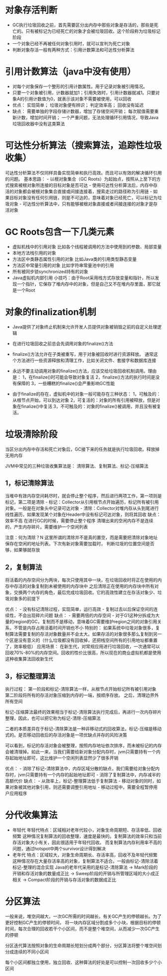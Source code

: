 # 对象存活判断
- GC执行垃圾回收之前，首先需要区分出内存中那些对象是存活的，那些是死亡的。只有被标记为已经死亡的对象才会被垃圾回收。这个阶段称为垃圾标记阶段
- 一个对象已经不再被任何对象引用时，就可以宣判为死亡对象
- 判断对象存活一般有两种方式：引用计数算法和可达性分析算法

# 引用计数算法（java中没有使用）
- 对每个对象保存一个整形的引用计数属性。用于记录对象被引用情况。
- 只要一个对象被引用，计数器就加1；引用失效时，引用计数器就减1。只要对象A的引用计数值为0，就表示该对象不需要被使用，可以回收
- 优点：
    实现简单；
    垃圾对象便有辨识；
    判定效率高；
    回收没有延迟
- 缺点：
    需要单独的字段存储计数器，增加了存储空间开销；
    每次赋值需要重新计数，增加时间开销；
    一个严重问题，无法处理循环引用情况，导致Java垃圾回收器中没有这类算法
    
# 可达性分析算法（搜索算法，追踪性垃圾收集）
可达性分析算法不仅同样具备实现简单和执行高效。而且可以有效的解决循环引用的问题。
基本思路：
    - 以根对象集合（GC Roots）为起始点，按照从上至下的方式搜索被根对象所连接的目标对象是否可达
    - 使用可达性分析算法后，内存中存活的对象都会被根对象集合直接或间接连接着，搜索走过的路径称为引用链
    - 如果目标对象没有任何引用链，则是不可达的，意味着对象已经死亡，可以标记为垃圾对象
    - 可达性分析算法中，只有能够被根对象直接或者间接连接的对象才是存活对象

# GC Roots包含一下几类元素
- 虚拟机栈中的引用对象
    比如各个线程被调用的方法中使用到的参数、局部变量
- 本地方法栈引用的对象
- 方法区中类静态属性引用的对象
    比如Java类的引用类型静态变量
- 方法区中常量引用的对象
    比如字符串常量池中的引用
- 所有被同步锁synchronized持有的对象
- Java虚拟机内部引用
小技巧：由于Root采用栈方式存放变量和指针，所以发现一个指针，它保存了堆内存中的对象，但是自己又不在堆内存里面，那它就是一个Root 


# 对象的finalization机制
- Java提供了对象终止机制来允许开发人员提供对象被销毁之前的自定义处理逻辑
- 在进行垃圾回收之前总会先调用对象的finalize()方法
- finalize()方法允许在子类被重写，用于对象被回收时进行资源释放。
    通常这个方法进行一些资源释放和清理工作，比如关闭文件、套接字和数据库连接
    
- 永远不要主动调用对象的finalize()方法，应该交给垃圾回收机制调用。理由是：
    1，在finalize()时可能会导致对象复活
    2，finalize()方法的执行时间是没有保障的
    3，一些糟糕的finalize()会严重影响GC性能
    
- 由于finalize的存在，虚拟机中的对象一般可能存在三种状态：
    1，可触及的：从根节点开始，可以到达对象
    2，可复活的：对象的所有引用被释放，但是对象在finalize()中复活
    3，不可触及的：对象的finalize()被调用，并且没有被复活。
    
# 垃圾清除阶段
当区分出内存中存活和死亡对象后，GC接下来的任务就是执行垃圾回收。释放掉无用内存

JVM中常见的三种垃圾收集算法是：
    清除算法、复制算法、标记-压缩算法
    
## 1，标记清除算法
当堆中有效内存空间耗尽时，就会停止整个程序，然后进行两项工作，第一项则是标记，第二项是清除
    - 标记：Collector从引用根节点开始遍历，标记所有被引用对象。一般是在对象头中记录可达对象
    - 清除：Collector对堆内存从头到尾进行线性遍历，如果发现某个对象在Header中没有标记可达对象，则将其回收
缺点：
    效率不高
    在进行GC的时候，需要停止整个程序
    清理出来的空闲内存不是连续的，产生内存碎片。需要维护一个空闲列表

注意：何为清除？N 
    这里所谓的清除并不是真的置空，而是需要把清除对象地址保存在空闲的地址列表。下次有新对象需要加载时，
    判断垃圾的位置空间是否够，如果够就存放
    
## 2，复制算法
将活着的内存空间分为两块，每次只使用其中一块，在垃圾回收时将正在使用的内存中存活的对象复制到未被使用的内存块中
之后清除正在使用的内存块中所有对象，交换两个内存的角色，最后完成垃圾回收。它的高效性建立在存活对象少、垃圾对象多的前提下

优点：
    - 没有标记清除过程，实现简单，运行高效
    - 复制过去以后保证空间的连续性，不会出现碎片问题
缺点：
    - 需要两倍的内存空间
    - 对于G1这种分拆成为大量的region的GC，复制而不是移动，意味着GC需要维护region之间的对象引用关系，不管是内存占用活着时间开销也不小
特别的：
    如果系统中垃圾对象很多，复制算法需要复制的存活对象数量并不会太大。如果存活的对象很多那么复制到另一个区是没有意义的（什么垃圾都没有回收掉，还把栈空间所有的引用地址都重置了，效率极低）
应用场景：
    在新生代，对常规应用进行垃圾回收，一次通常可以回收70%-80%的内存空间。回收的性价比很高，所以现在的商业虚拟机都是使用这种收集算法回收新生代


## 3，标记整理算法
执行过程：
    第一阶段和标记-清除算法一样，从根节点开始标记所有被引用对象
    第二阶段将所有的存活对象压缩到内存的一端，按顺序存放。
    之后，清理边界外所有空间
    
标记-压缩算法最终的效果相当于标记-清除算法执行完成后，再进行一次内存碎片整理，因此，也可以把它称为标记-清除-压缩算法

二者的本质差异在于标记-清除算法是一种非移动式的回收算法，标记-压缩是移动式的。是否移动回收后的存活对象是一项优缺点并存的风险决策

可以看到，标记的存活对象会被整理，按照内存地址依次排序，而未被标记的内存会被清理掉。如此一来，当我们需要给新对象分配内存时，jvm只需要持有一个内存起始地址即可，这比维护一个空闲列表显然少了很多开销

优点：
    - 消除了标记-清除算法中，内存区域分散的缺点，我们需要给对象分配内存时，jvm只需要持有一个内存的起始地址即可
    - 消除了复制算法中，内存减半的高额代价
缺点：
    - 从效率上，标记-整理算法低于复制算法
    - 移动对象的同时，如果对象被其他对象引用，则还需要调整引用地址
    - 移动过程中，需要全程暂停用户应用程序
    
# 分代收集算法
- 年轻代
    年轻代特点：区域相对老年代较小，对象生命周期短、存活率低、回收频繁
    这种情况复制算法的回收整理，速度是最快的。复制算法的效率只和当前存活对象大小有关，因此很适用于年轻代回收。
    而复制算法内存利用率不高的问题，通过hotspot中两个survivor设计得到解决
- 老年代
    特点：区域较大，对象生命周期长、存活率高，回收不及年轻代频繁
    这种情况存在大量存活率高的对象，复制算法不适合。一般由标记-清除活着标记-整理的混合实现
    Java的老年代采用的是标记-清除算法
        -> Mark阶段的开销和存活对象的数量成正比
        -> Sweep阶段的开销与所管理区域的大小成正相关
        -> Compact阶段的开销与存活对象的数据成正比
        
# 分区算法
一般来说，堆空间越大，一次GC所需的时间越长，有关GC产生的停顿越长。为了更好控制GC产生的停顿时间，
将一块内存区域分割成多个小块，根据目标的停顿时间，每次合理的回收若干个小区间，而不是整个堆空间，从而减少一次GC产生的停顿

分区迭代算法按照对象的生命周期长短划分成两个部分，分区算法将整个堆空间划分成连续的不同小区间

每个小区间都独立使用，独立回收、这种算法的好处是可以控制一次回收多少个小区间
    
    


          